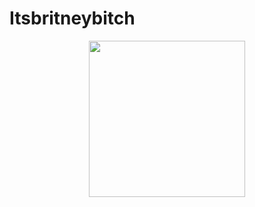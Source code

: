 # Itsbritneybitch
<div id="header" align="center">
    <img src="https://media.giphy.com/media/tlGD7PDy1w8fK/giphy.gif" width="250"/>
         </div>
